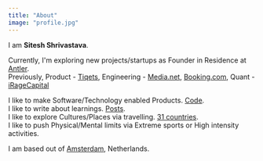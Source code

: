 ```yaml
---
title: "About"
image: "profile.jpg"
---
```


I am **Sitesh Shrivastava**.

Currently, I'm exploring new projects/startups as Founder in Residence at [Antler](https://www.antler.co).  
Previously, Product - [Tiqets](https://www.tiqets.com/), Engineering - [Media.net](https://www.media.net), [Booking.com](https://www.booking.com), Quant - [iRageCapital](http://iragecapital.com)

I like to make Software/Technology enabled Products. [Code](https://github.com/sitz).  
I like to write about learnings. [Posts](https://medium.com/@shrivastavasitz).  
I like to explore Cultures/Places via travelling. [31 countries](http://code.siteshshrivastava.com/TravelMap/).  
I like to push Physical/Mental limits via Extreme sports or High intensity activities. 

I am based out of [Amsterdam](https://en.wikipedia.org/wiki/Amsterdam), Netherlands.